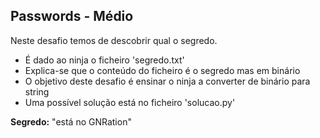 ## Passwords - Médio

Neste desafio temos de descobrir qual o segredo.

- É dado ao ninja o ficheiro 'segredo\.txt'
- Explica-se que o conteúdo do ficheiro é o segredo mas em binário
- O objetivo deste desafio é ensinar o ninja a converter de binário para string
- Uma possível solução está no ficheiro 'solucao\.py'

**Segredo:** "está no GNRation"